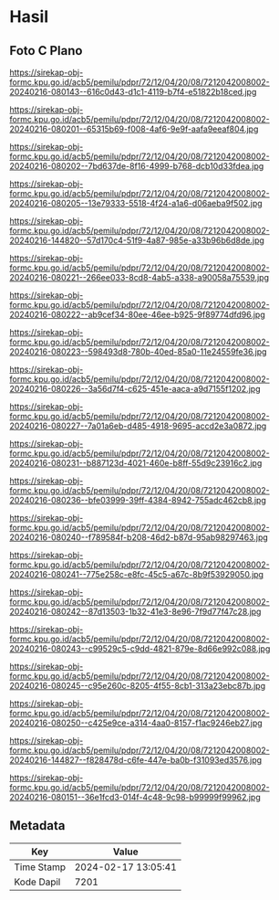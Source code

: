 # Hasil

## Foto C Plano

https://sirekap-obj-formc.kpu.go.id/acb5/pemilu/pdpr/72/12/04/20/08/7212042008002-20240216-080143--616c0d43-d1c1-4119-b7f4-e51822b18ced.jpg

https://sirekap-obj-formc.kpu.go.id/acb5/pemilu/pdpr/72/12/04/20/08/7212042008002-20240216-080201--65315b69-f008-4af6-9e9f-aafa9eeaf804.jpg

https://sirekap-obj-formc.kpu.go.id/acb5/pemilu/pdpr/72/12/04/20/08/7212042008002-20240216-080202--7bd637de-8f16-4999-b768-dcb10d33fdea.jpg

https://sirekap-obj-formc.kpu.go.id/acb5/pemilu/pdpr/72/12/04/20/08/7212042008002-20240216-080205--13e79333-5518-4f24-a1a6-d06aeba9f502.jpg

https://sirekap-obj-formc.kpu.go.id/acb5/pemilu/pdpr/72/12/04/20/08/7212042008002-20240216-144820--57d170c4-51f9-4a87-985e-a33b96b6d8de.jpg

https://sirekap-obj-formc.kpu.go.id/acb5/pemilu/pdpr/72/12/04/20/08/7212042008002-20240216-080221--266ee033-8cd8-4ab5-a338-a90058a75539.jpg

https://sirekap-obj-formc.kpu.go.id/acb5/pemilu/pdpr/72/12/04/20/08/7212042008002-20240216-080222--ab9cef34-80ee-46ee-b925-9f89774dfd96.jpg

https://sirekap-obj-formc.kpu.go.id/acb5/pemilu/pdpr/72/12/04/20/08/7212042008002-20240216-080223--598493d8-780b-40ed-85a0-11e24559fe36.jpg

https://sirekap-obj-formc.kpu.go.id/acb5/pemilu/pdpr/72/12/04/20/08/7212042008002-20240216-080226--3a56d7f4-c625-451e-aaca-a9d7155f1202.jpg

https://sirekap-obj-formc.kpu.go.id/acb5/pemilu/pdpr/72/12/04/20/08/7212042008002-20240216-080227--7a01a6eb-d485-4918-9695-accd2e3a0872.jpg

https://sirekap-obj-formc.kpu.go.id/acb5/pemilu/pdpr/72/12/04/20/08/7212042008002-20240216-080231--b887123d-4021-460e-b8ff-55d9c23916c2.jpg

https://sirekap-obj-formc.kpu.go.id/acb5/pemilu/pdpr/72/12/04/20/08/7212042008002-20240216-080236--bfe03999-39ff-4384-8942-755adc462cb8.jpg

https://sirekap-obj-formc.kpu.go.id/acb5/pemilu/pdpr/72/12/04/20/08/7212042008002-20240216-080240--f789584f-b208-46d2-b87d-95ab98297463.jpg

https://sirekap-obj-formc.kpu.go.id/acb5/pemilu/pdpr/72/12/04/20/08/7212042008002-20240216-080241--775e258c-e8fc-45c5-a67c-8b9f53929050.jpg

https://sirekap-obj-formc.kpu.go.id/acb5/pemilu/pdpr/72/12/04/20/08/7212042008002-20240216-080242--87d13503-1b32-41e3-8e96-7f9d77f47c28.jpg

https://sirekap-obj-formc.kpu.go.id/acb5/pemilu/pdpr/72/12/04/20/08/7212042008002-20240216-080243--c99529c5-c9dd-4821-879e-8d66e992c088.jpg

https://sirekap-obj-formc.kpu.go.id/acb5/pemilu/pdpr/72/12/04/20/08/7212042008002-20240216-080245--c95e260c-8205-4f55-8cb1-313a23ebc87b.jpg

https://sirekap-obj-formc.kpu.go.id/acb5/pemilu/pdpr/72/12/04/20/08/7212042008002-20240216-080250--c425e9ce-a314-4aa0-8157-f1ac9246eb27.jpg

https://sirekap-obj-formc.kpu.go.id/acb5/pemilu/pdpr/72/12/04/20/08/7212042008002-20240216-144827--f828478d-c6fe-447e-ba0b-f31093ed3576.jpg

https://sirekap-obj-formc.kpu.go.id/acb5/pemilu/pdpr/72/12/04/20/08/7212042008002-20240216-080151--36e1fcd3-014f-4c48-9c98-b99999f99962.jpg


## Metadata

| Key        | Value               |
| ---------- | ------------------- |
| Time Stamp | 2024-02-17 13:05:41 |
| Kode Dapil | 7201                |




